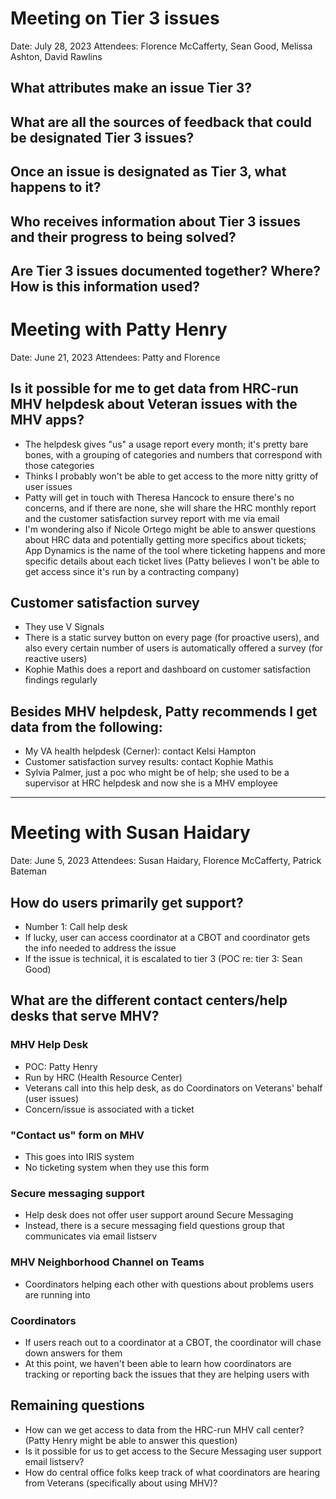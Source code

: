 # Meeting on Tier 3 issues
Date: July 28, 2023
Attendees: Florence McCafferty, Sean Good, Melissa Ashton, David Rawlins

## What attributes make an issue Tier 3?

## What are all the sources of feedback that could be designated Tier 3 issues?

## Once an issue is designated as Tier 3, what happens to it?

## Who receives information about Tier 3 issues and their progress to being solved?

## Are Tier 3 issues documented together? Where? How is this information used?


# Meeting with Patty Henry
Date: June 21, 2023
Attendees: Patty and Florence

## Is it possible for me to get data from HRC-run MHV helpdesk about Veteran issues with the MHV apps?
- The helpdesk gives "us" a usage report every month; it's pretty bare bones, with a grouping of categories and numbers that correspond with those categories
- Thinks I probably won't be able to get access to the more nitty gritty of user issues
- Patty will get in touch with Theresa Hancock to ensure there's no concerns, and if there are none, she will share the HRC monthly report and the customer satisfaction survey report with me via email
- I'm wondering also if Nicole Ortego might be able to answer questions about HRC data and potentially getting more specifics about tickets; App Dynamics is the name of the tool where ticketing happens and more specific details about each ticket lives (Patty believes I won't be able to get access since it's run by a contracting company)

## Customer satisfaction survey
- They use V Signals
- There is a static survey button on every page (for proactive users), and also every certain number of users is automatically offered a survey (for reactive users)
- Kophie Mathis does a report and dashboard on customer satisfaction findings regularly

## Besides MHV helpdesk, Patty recommends I get data from the following:
- My VA health helpdesk (Cerner): contact Kelsi Hampton
- Customer satisfaction survey results: contact Kophie Mathis
- Sylvia Palmer, just a poc who might be of help; she used to be a supervisor at HRC helpdesk and now she is a MHV employee

-----
# Meeting with Susan Haidary
Date: June 5, 2023
Attendees: Susan Haidary, Florence McCafferty, Patrick Bateman

## How do users primarily get support?
- Number 1: Call help desk
- If lucky, user can access coordinator at a CBOT and coordinator gets the info needed to address the issue
- If the issue is technical, it is escalated to tier 3 (POC re: tier 3: Sean Good)

## What are the different contact centers/help desks that serve MHV?
### MHV Help Desk
- POC: Patty Henry
- Run by HRC (Health Resource Center)
- Veterans call into this help desk, as do Coordinators on Veterans' behalf (user issues)
- Concern/issue is associated with a ticket

### "Contact us" form on MHV
- This goes into IRIS system
- No ticketing system when they use this form 

### Secure messaging support
- Help desk does not offer user support around Secure Messaging
- Instead, there is a secure messaging field questions group that communicates via email listserv

### MHV Neighborhood Channel on Teams
- Coordinators helping each other with questions about problems users are running into

### Coordinators
- If users reach out to a coordinator at a CBOT, the coordinator will chase down answers for them
- At this point, we haven't been able to learn how coordinators are tracking or reporting back the issues that they are helping users with 

## Remaining questions
- How can we get access to data from the HRC-run MHV call center? (Patty Henry might be able to answer this question)
- Is it possible for us to get access to the Secure Messaging user support email listserv?
- How do central office folks keep track of what coordinators are hearing from Veterans (specifically about using MHV)?
